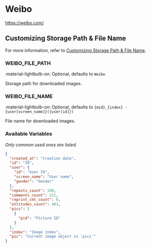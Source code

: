 # Weibo

<https://weibo.com/>

## Customizing Storage Path & File Name

For more information, refer to [Customizing Storage Path & File Name](../#customizing-storage-path--file-name).

### WEIBO_FILE_PATH

:material-lightbulb-on: Optional, defaults to `Weibo`

Storage path for downloaded images.

### WEIBO_FILE_NAME

:material-lightbulb-on: Optional, defaults to `{mid}_{index} - {user[screen_name]}({user[id]})`

File name for downloaded images.

### Available Variables

_Only common used ones are listed._

```json
{
  "created_at": "Creation date",
  "id": "ID",
  "user": {
    "id": "User ID",
    "screen_name": "User name",
    "gender": "Gender"
  },
  "reposts_count": 198,
  "comments_count": 221,
  "reprint_cmt_count": 0,
  "attitudes_count": 483,
  "pics": [
    {
      "pid": "Picture ID"
    }
  ],
  "index": "Image index",
  "pic": "Current image object in `pics`"
}
```
